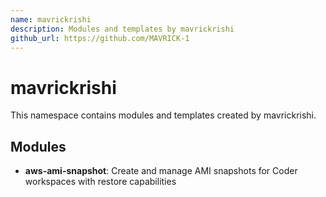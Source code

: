 ```yaml
---
name: mavrickrishi
description: Modules and templates by mavrickrishi
github_url: https://github.com/MAVRICK-1
---
```


# mavrickrishi

This namespace contains modules and templates created by mavrickrishi.

## Modules

- **aws-ami-snapshot**: Create and manage AMI snapshots for Coder workspaces with restore capabilities
